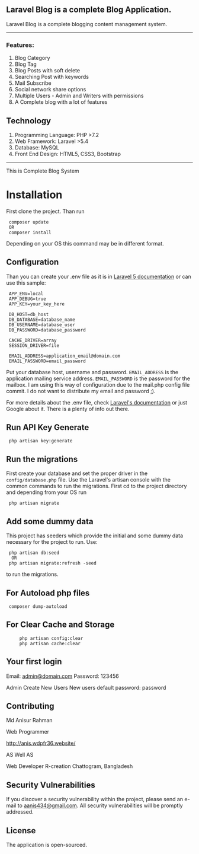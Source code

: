 ## Laravel Blog is a complete Blog Application.

Laravel Blog is a complete blogging content management system.  

- - - -

### Features: 

1.	Blog Category 
2.	Blog Tag
3.	Blog Posts with soft delete
4.	Searching Post with keywords
5.	Mail Subscribe
6.	Social network share options
7.	Multiple Users - Admin and Writers with permissions
8.	A Complete blog with a lot of features 


## Technology

1.	Programming Language: PHP >7.2
2.	Web Framework: Laravel >5.4
3.	Database: MySQL
4.	Front End Design: HTML5, CSS3, Bootstrap

 - - - -
 This is Complete Blog System 
 
 # Installation
 First clone the project. Than run
     
     composer update 
     OR 
     composer install
     
 Depending on your OS this command may be in different format.
 
 ## Configuration
 Than you can create your .env file as it is in [Laravel 5 documentation](http://laravel.com/docs/master) or can use this sample:
     
     APP_ENV=local
     APP_DEBUG=true
     APP_KEY=your_key_here 
 
     DB_HOST=db_host
     DB_DATABASE=database_name
     DB_USERNAME=database_user
     DB_PASSWORD=database_password
 
     CACHE_DRIVER=array
     SESSION_DRIVER=file
 
     EMAIL_ADDRESS=application_email@domain.com
     EMAIL_PASSWORD=email_password
 
 Put your database host, username and password. ```EMAIL_ADDRESS``` is the application mailing service address. ```EMAIL_PASSWORD``` is the password for the mailbox. I am using this way of configuration due to the mail.php config file commit. I do not want to distribute my email and password ;).
 
 For more details about the .env file, check [Laravel's documentation](http://laravel.com/docs/master) or just Google about it. There is a plenty of info out there.
 
 ## Run API Key Generate
     
     php artisan key:generate
    
    
 ## Run the migrations
 First create your database and set the proper driver in the ```config/database.php``` file.
 Use the Laravel's artisan console with the common commands to run the migrations. First cd to the project directory and depending from your OS run 
     
     php artisan migrate
    
     
     
 ## Add some dummy data
 This project has seeders which provide the initial and some dummy data necessary for the project to run.
 Use: 
     
     php artisan db:seed
      OR 
     php artisan migrate:refresh -seed
     
 to run the migrations.
 
 
 ## For Autoload php files
 
     composer dump-autoload
     
     
 ## For Clear Cache and Storage
     
         php artisan config:clear
         php artisan cache:clear
     
     
 ## Your first login
     
Email: admin@domain.com
Password: 123456

Admin Create New Users
New users default password: password

## Contributing

Md Anisur Rahman

Web Programmer


http://anis.wdpfr36.website/

AS Well AS

Web Developer 
R-creation 
Chattogram, Bangladesh


## Security Vulnerabilities

If you discover a security vulnerability within the project, please send an e-mail to aanis434@gmail.com. All security vulnerabilities will be promptly addressed.

## License

The application is open-sourced.
